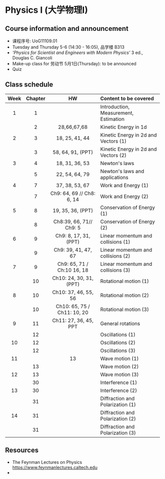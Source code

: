 # Physics I (大学物理I)
<!-- [Go to Class diary](#Class-diary) -->
## Course information and announcement
* 课程序号: UoG11109.01
* Tuesday and Thursday 5-6 (14:30 - 16:05), 品学楼 B313
* _'Physics for Scientist and Engineers with Modern Physics'_ 3 ed., Douglas C. Giancoli
* Make-up class for 劳动节 5月1日(Thursday): to be announced
* Quiz

## Class schedule
Week|Chapter|HW|Content to be covered|
| :--: | :--: |:--: | :--- |
|1|1||Introduction, Measurement, Estimation|
||2 |28,66,67,68|Kinetic Energy in 1d|
|2|3 |18, 25, 41, 44|Kinetic Energy in 2d and Vectors (1)|
||3 |58, 64, 91, (PPT)|Kinetic Energy in 2d and Vectors (2)|
|3|4 |18, 31, 36, 53|Newton's laws |
||5 | 22, 54, 64, 79|Newton's laws and applications|
|4|7| 37, 38, 53, 67|Work and Energy (1)|
||7 |Ch9: 64, 69 // Ch8: 6, 14|Work and Energy (2)|
|5|8|19, 35, 36, (PPT)|Conservation of Energy (1)|
||8 |Ch8:39, 66, 71//  Ch9: 5|Conservation of Energy (2)|
|6|9|Ch9: 8, 17, 31, (PPT) |Linear momentum and collisions (1)|
||9 |Ch9: 39, 41, 47, 67|Linear momentum and collisions (2)|
|7|9 |Ch9: 65, 71 / Ch:10  16, 18|Linear momentum and collisions (3)|
||10|Ch10: 24, 30, 31, (PPT)|Rotational motion (1)|
|8|10|Ch10: 37, 46, 55, 56|Rotational motion (2)|
||10|Ch10: 65, 75 / Ch11: 10, 20|Rotational motion (3)|
|9|11|Ch11: 27, 36, 45, PPT|General rotations|
||12||Oscillations (1)|
|10|12||Oscillations (2)|
||12||Oscillations (3)|
|11||13|Wave motion (1)|
||13||Wave motion (2)|
|12|13||Wave motion (3)|
||30||Interference (1)|
|13|30||Interference (2)|
||31||Diffraction and Polarization (1)|
|14|31||Diffraction and Polarization (2)|
||31||Diffraction and Polarization (3)|

## Resources
* The Feynman Lectures on Physics https://www.feynmanlectures.caltech.edu
* 





